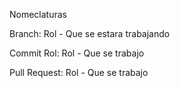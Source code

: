 Nomeclaturas

Branch: Rol - Que se estara trabajando

Commit Rol: Rol - Que se trabajo

Pull Request: Rol - Que se trabajo
